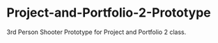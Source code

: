 # Project-and-Portfolio-2-Prototype
3rd Person Shooter Prototype for Project and Portfolio 2 class.
